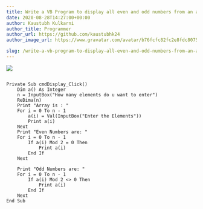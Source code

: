 ```yaml
---
title: Write a VB Program to display all even and odd numbers from an array
date: 2020-08-28T14:27:00+00:00
author: Kaustubh Kulkarni
author_title: Programmer
author_url: https://github.com/kaustubhk24
author_image_url: https://www.gravatar.com/avatar/b76fcfc82fc2e8fdc8075636f1735f61?s=200

slug: /write-a-vb-program-to-display-all-even-and-odd-numbers-from-an-array/
---
```


[![](https://1.bp.blogspot.com/-S2GO2ras9rM/X0kUXKzPZjI/AAAAAAAAfgQ/_4qwyZg2Vr8FbmTOk_hz2GNFk8bvkp3xQCLcBGAsYHQ/s400/1.png)](https://1.bp.blogspot.com/-S2GO2ras9rM/X0kUXKzPZjI/AAAAAAAAfgQ/_4qwyZg2Vr8FbmTOk_hz2GNFk8bvkp3xQCLcBGAsYHQ/s1366/1.png)


```
  
Private Sub cmdDisplay_Click()  
	Dim a() As Integer  
	n = InputBox("How many elements do u want to enter")  
	ReDima(n)  
	Print "Array is : "  
	For i = 0 To n - 1  
		a(i) = Val(InputBox("Enter the Elements"))  
		Print a(i)  
	Next  
	Print "Even Numbers are: "  
	For i = 0 To n - 1  
		If a(i) Mod 2 = 0 Then  
			Print a(i)  
		End If  
	Next  
	  
	Print "Odd Numbers are: "  
	For i = 0 To n - 1  
		If a(i) Mod 2 <> 0 Then  
			Print a(i)  
		End If  
	Next  
End Sub  
  

```
